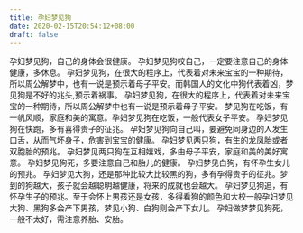 ```yaml
---
title: 孕妇梦见狗
date: 2020-02-15T20:54:12+08:00
draft: false
---
```


孕妇梦见狗，自己的身体会很健康。
孕妇梦见狗咬自己，一定要注意自己的身体健康，多休息。
孕妇梦见狗，在很大的程序上，代表着对未来宝宝的一种期待，所以周公解梦中，也有一说是预示着母子平安。而韩国人的文化中狗代表着凶，梦见狗是不好的兆头,预示着祸事。
孕妇梦见狗，在很大的程序上，代表着对未来宝宝的一种期待，所以周公解梦中也有一说是预示着母子平安。
梦见狗在吃饭，有一帆风顺，家庭和美的寓意。孕妇梦见狗在吃饭，一般代表女子平安。
孕妇梦见狗在快跑，多有喜得贵子的征兆。
孕妇梦见狗向自己叫，要避免同身边的人发生口舌，从而气坏身子，危害到宝宝的健康。
孕妇梦见两只狗，有生的龙凤胎或者双胞胎的预兆。
孕妇梦见两只狗在互相嬉戏，多由母子平安，家庭和美的美好寓意。
孕妇梦见狗死，多要注意自己和胎儿的健康。
孕妇梦见白狗，有怀孕生女儿的预兆。
孕妇梦见大狗，还是那种比较大比较黑的狗，多有孕得贵子的征兆。梦到的狗越大，孩子就会越聪明越健康，将来的成就也会越大。
孕妇梦见狗追，有怀孕生子的预兆。至于会怀上男孩还是女孩，多得看狗的颜色和大校一般孕妇梦见大狗、黑狗多会产下男孩，梦见小狗、白狗则会产下女儿。
孕妇做梦梦见狗死，一般不太好，需注意养胎、安胎。